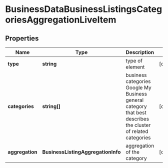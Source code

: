 # BusinessDataBusinessListingsCategoriesAggregationLiveItem

## Properties

| Name | Type | Description | Notes |
|------------ | ------------- | ------------- | -------------|
**type** | **string** | type of element |[optional]|
**categories** | **string[]** | business categories<br>Google My Business general category that best describes the cluster of related categories |[optional]|
**aggregation** | **BusinessListingAggregationInfo** | aggregation of the category |[optional]|